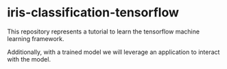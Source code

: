 # iris-classification-tensorflow
This repository represents a tutorial to learn the tensorflow machine learning framework.

Additionally, with a trained model we will leverage an application to interact with the model.

